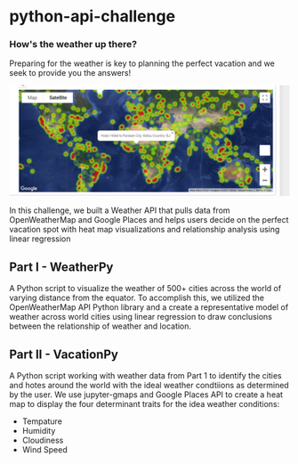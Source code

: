 # python-api-challenge

### How's the weather up there? 
Preparing for the weather is key to planning the perfect vacation and we seek to provide you the answers!

![Heatmap](VacationPy/heatmap_screenshot.png)

In this challenge, we built a Weather API that pulls data from OpenWeatherMap and Google Places and helps users decide on the perfect vacation spot with heat map visualizations and relationship analysis using linear regression

## Part I - WeatherPy

A Python script to visualize the weather of 500+ cities across the world of varying distance from the equator. To accomplish this, we utilized the OpenWeatherMap API Python library and a create a representative model of weather across world cities using linear regression to draw conclusions between the relationship of weather and location.

## Part II - VacationPy

A Python script working with weather data from Part 1 to identify the cities and hotes around the world with the ideal weather condtiions as determined by the user. We use jupyter-gmaps and Google Places API to create a heat map to display the four determinant traits for the idea weather conditions:

* Tempature
* Humidity
* Cloudiness
* Wind Speed
